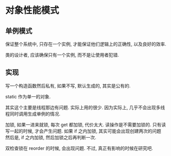 # 对象性能模式

## 单例模式

保证整个系统中, 只存在一个实例, 才能保证他们逻辑上的正确性, 以及良好的效率.

类的设计者, 应该确保只有一个实例, 而不是让使用者犯错.

## 实现

写一个构造函数然后私有, 如果不写, 默认生成的, 其实是公有的.

static 作为单一的对象.

其实这个主要是线程那边有问题. 实际上用的很少. 因为实际上, 几乎不会出现多线程同时调用生成单例的情况.


加锁, 如果一进来就锁, 每次 get 都加锁, 代价太大. 读操作是不需要加锁的. 只有读写一起的时候, 才会产生问题.
如果 if 之内加锁, 其实可能会出现创建两次的问题
然后是, if 之内加锁, 然后加锁之后再判断一次.

双检查锁在 reorder 的时候, 会出现问题. 不过, 真正有影响的时候在研究吧.



